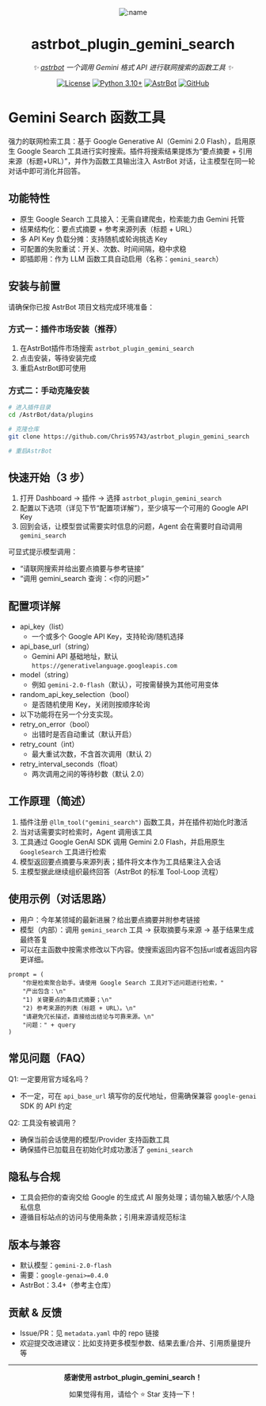
<div align="center">

![:name](https://count.getloli.com/@astrbot_plugin_gemini_search?name=astrbot_plugin_gemini_search&theme=minecraft&padding=6&offset=0&align=top&scale=1&pixelated=1&darkmode=auto)

# astrbot_plugin_gemini_search

_✨ [astrbot](https://github.com/AstrBotDevs/AstrBot) 一个调用 Gemini 格式 API 进行联网搜索的函数工具 ✨_  

[![License](https://img.shields.io/badge/License-MIT-green.svg)](https://opensource.org/licenses/MIT)
[![Python 3.10+](https://img.shields.io/badge/Python-3.10%2B-blue.svg)](https://www.python.org/)
[![AstrBot](https://img.shields.io/badge/AstrBot-3.4%2B-orange.svg)](https://github.com/Soulter/AstrBot)
[![GitHub](https://img.shields.io/badge/作者-Chris-blue)](https://github.com/Chris95743)

</div>

# Gemini Search 函数工具

强力的联网检索工具：基于 Google Generative AI（Gemini 2.0 Flash），启用原生 Google Search 工具进行实时搜索。插件将搜索结果提炼为“要点摘要 + 引用来源（标题+URL）”，并作为函数工具输出注入 AstrBot 对话，让主模型在同一轮对话中即可消化并回答。

## 功能特性
- 原生 Google Search 工具接入：无需自建爬虫，检索能力由 Gemini 托管
- 结果结构化：要点式摘要 + 参考来源列表（标题 + URL）
- 多 API Key 负载分摊：支持随机或轮询挑选 Key
- 可配置的失败重试：开关、次数、时间间隔，稳中求稳
- 即插即用：作为 LLM 函数工具自动启用（名称：`gemini_search`）

## 安装与前置
请确保你已按 AstrBot 项目文档完成环境准备：
### 方式一：插件市场安装（推荐）
1. 在AstrBot插件市场搜索 `astrbot_plugin_gemini_search`
2. 点击安装，等待安装完成
3. 重启AstrBot即可使用

### 方式二：手动克隆安装
```bash
# 进入插件目录
cd /AstrBot/data/plugins

# 克隆仓库
git clone https://github.com/Chris95743/astrbot_plugin_gemini_search

# 重启AstrBot
```

## 快速开始（3 步）
1) 打开 Dashboard → 插件 → 选择 `astrbot_plugin_gemini_search`
2) 配置以下选项（详见下节“配置项详解”），至少填写一个可用的 Google API Key
3) 回到会话，让模型尝试需要实时信息的问题，Agent 会在需要时自动调用 `gemini_search`

可显式提示模型调用：
- “请联网搜索并给出要点摘要与参考链接”
- “调用 gemini_search 查询：<你的问题>”

## 配置项详解
- api_key（list）
	- 一个或多个 Google API Key，支持轮询/随机选择
- api_base_url（string）
	- Gemini API 基础地址，默认 `https://generativelanguage.googleapis.com`
- model（string）
	- 例如 `gemini-2.0-flash`（默认），可按需替换为其他可用变体
- random_api_key_selection（bool）
	- 是否随机使用 Key，关闭则按顺序轮询
- 以下功能将在另一个分支实现。
- retry_on_error（bool）
	- 出错时是否自动重试（默认开启）
- retry_count（int）
	- 最大重试次数，不含首次调用（默认 2）
- retry_interval_seconds（float）
	- 两次调用之间的等待秒数（默认 2.0）

## 工作原理（简述）
1) 插件注册 `@llm_tool("gemini_search")` 函数工具，并在插件初始化时激活
2) 当对话需要实时检索时，Agent 调用该工具
3) 工具通过 Google GenAI SDK 调用 Gemini 2.0 Flash，并启用原生 `GoogleSearch` 工具进行检索
4) 模型返回要点摘要与来源列表；插件将文本作为工具结果注入会话
5) 主模型据此继续组织最终回答（AstrBot 的标准 Tool-Loop 流程）

## 使用示例（对话思路）
- 用户：今年某领域的最新进展？给出要点摘要并附参考链接
- 模型（内部）：调用 `gemini_search` 工具 -> 获取摘要与来源 -> 基于结果生成最终答复
- 可以在主函数中按需求修改以下内容。使搜索返回内容不包括url或者返回内容更详细。
```main
prompt = (
	"你是检索聚合助手。请使用 Google Search 工具对下述问题进行检索，"
	"产出包含：\n"
	"1) 关键要点的条目式摘要；\n"
	"2) 参考来源的列表（标题 + URL）。\n"
	"请避免冗长描述，直接给出结论与可靠来源。\n"
	"问题：" + query
)
```
  
## 常见问题（FAQ）
Q1: 一定要用官方域名吗？
- 不一定，可在 `api_base_url` 填写你的反代地址，但需确保兼容 `google-genai` SDK 的 API 约定

Q2: 工具没有被调用？
- 确保当前会话使用的模型/Provider 支持函数工具
- 确保插件已加载且在初始化时成功激活了 `gemini_search`

## 隐私与合规
- 工具会把你的查询交给 Google 的生成式 AI 服务处理；请勿输入敏感/个人隐私信息
- 遵循目标站点的访问与使用条款；引用来源请规范标注

## 版本与兼容
- 默认模型：`gemini-2.0-flash`
- 需要：`google-genai>=0.4.0`
- AstrBot：3.4+（参考主仓库）

## 贡献 & 反馈
- Issue/PR：见 `metadata.yaml` 中的 repo 链接
- 欢迎提交改进建议：比如支持更多模型参数、结果去重/合并、引用质量提升等

---

<div align="center">

**感谢使用 astrbot_plugin_gemini_search！**

如果觉得有用，请给个 ⭐ Star 支持一下！

</div>



